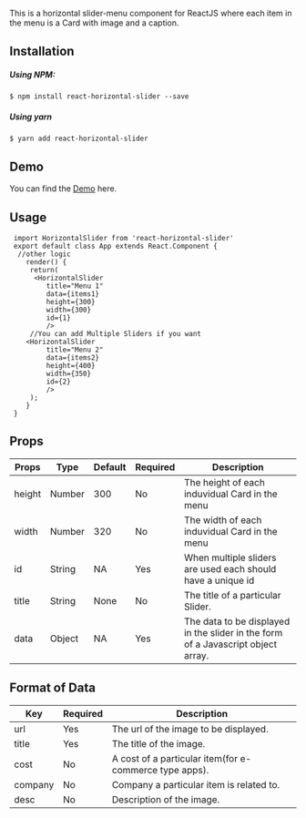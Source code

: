 ﻿

This is a horizontal slider-menu component for ReactJS where each item in the menu is a Card with image and a caption.



## Installation

##### Using NPM:

```
$ npm install react-horizontal-slider --save
```
##### Using yarn

```
$ yarn add react-horizontal-slider
```



##  Demo
You can find the  [Demo](https://thecoolnerd27.github.io/react-horizontal-slider/) here.
## Usage
```
 import HorizontalSlider from 'react-horizontal-slider'
 export default class App extends React.Component {
  //other logic
    render() {
	 return(
	  <HorizontalSlider
	     title="Menu 1"
	     data={items1}
	     height={300}
	     width={300}
	     id={1} 
	     />
	 //You can add Multiple Sliders if you want    
	<HorizontalSlider
	     title="Menu 2"
	     data={items2}
	     height={400}
	     width={350}
	     id={2} 
	     />
	 );
    }
 }
```

## Props

|Props       |Type        |Default     |Required |Description |
|--|--|--|--|--|
| height|Number  | 300  | No | The height of each induvidual Card in the menu  |
| width|Number|320| No|The width of each induvidual Card in the menu   |
|id|String|NA|Yes|When multiple sliders are used each should have a unique id|
|title|String|None|No|The title of a particular Slider.|
|data|Object|NA|Yes|The data to be displayed in the slider in the form of a Javascript object array.|

## Format of Data
| Key |Required|Description  |
|--|--|--|
| url |Yes  |The url of the image to be displayed.  |
| title | Yes |The title of the image.  |
| cost |No  |A cost of a particular item(for e-commerce type apps).|
| company |No  |Company a particular item is related to.  |
| desc | No |Description of the image.  |





